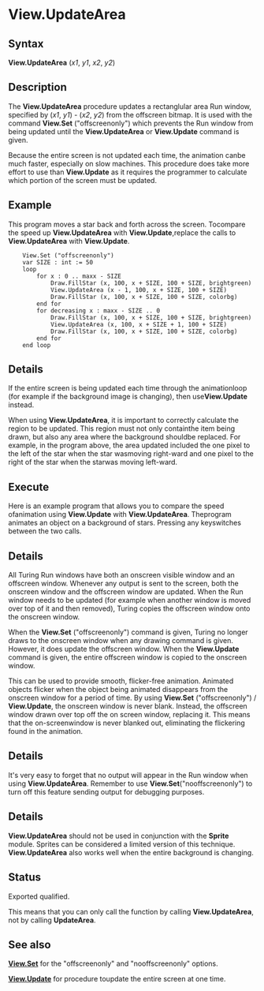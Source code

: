 
# View.UpdateArea

## Syntax
**View.UpdateArea** (_x1_, _y1_, _x2_, _y2_)

## Description
The **View.UpdateArea** procedure updates a rectanglular area Run window, specified by (_x1_, _y1_) - (_x2_, _y2_) from the offscreen bitmap. It is used with the command **View.Set** ("offscreenonly") which prevents the Run window from being updated until the **View.UpdateArea** or **View.Update** command is given.

Because the entire screen is not updated each time, the animation canbe much faster, especially on slow machines.  This procedure does take more effort to use than **View.Update** as it requires the programmer to calculate which portion of the screen must be updated.

## Example
This program moves a star back and forth across the screen. Tocompare the speed up **View.UpdateArea** with **View.Update**,replace the calls to **View.UpdateArea** with **View.Update**.

        View.Set ("offscreenonly")
        var SIZE : int := 50
        loop
            for x : 0 .. maxx - SIZE
                Draw.FillStar (x, 100, x + SIZE, 100 + SIZE, brightgreen)
                View.UpdateArea (x - 1, 100, x + SIZE, 100 + SIZE)
                Draw.FillStar (x, 100, x + SIZE, 100 + SIZE, colorbg)
            end for
            for decreasing x : maxx - SIZE .. 0
                Draw.FillStar (x, 100, x + SIZE, 100 + SIZE, brightgreen)
                View.UpdateArea (x, 100, x + SIZE + 1, 100 + SIZE)
                Draw.FillStar (x, 100, x + SIZE, 100 + SIZE, colorbg)
            end for
        end loop
## Details
If the entire screen is being updated each time through the animationloop (for example if the background image is changing), then use**View.Update** instead.

When using **View.UpdateArea**, it is important to correctly calculate the region to be updated. This region must not only containthe item being drawn, but also any area where the background shouldbe replaced. For example, in the program above, the area updated included the one pixel to the left of the star when the star wasmoving right-ward and one pixel to the right of the star when the starwas moving left-ward.


## Execute
Here is an example program that allows you to compare the speed ofanimation using **View.Update** with **View.UpdateArea**. Theprogram animates an object on a background of stars. Pressing any keyswitches between the two calls.




## Details
All Turing Run windows have both an onscreen visible window and an offscreen window. Whenever any output is sent to the screen, both the onscreen window and the offscreen window are updated. When the Run window needs to be updated (for example when another window is moved over top of it and then removed), Turing copies the offscreen window onto the onscreen window.

When the **View.Set** ("offscreenonly") command is given, Turing no longer draws to the onscreen window when any drawing command is given. However, it does update the offscreen window. When the **View.Update** command is given, the entire offscreen window is copied to the onscreen window.

This can be used to provide smooth, flicker-free animation. Animated objects flicker when the object being animated disappears from the onscreen window for a period of time. By using **View.Set** ("offscreenonly") / **View.Update**, the onscreen window is never blank. Instead, the offscreen window drawn over top off the on screen window, replacing it. This means that the on-screenwindow is never blanked out, eliminating the flickering found in the animation.


## Details
It's very easy to forget that no output will appear in the Run window when using **View.UpdateArea**. Remember to use **View.Set**("nooffscreenonly") to turn off this feature sending output for debugging purposes.


## Details
**View.UpdateArea** should not be used in conjunction with the **Sprite** module. Sprites can be considered a limited version of this technique. **View.UpdateArea** also works well when the entire background is changing.


## Status
Exported qualified.

This means that you can only call the function by calling **View.UpdateArea**, not by calling **UpdateArea**.


## See also
**[View.Set](view_set.html)** for the "offscreenonly" and "nooffscreenonly" options. 

**[View.Update](view_update.html)** for procedure toupdate the entire screen at one time.

